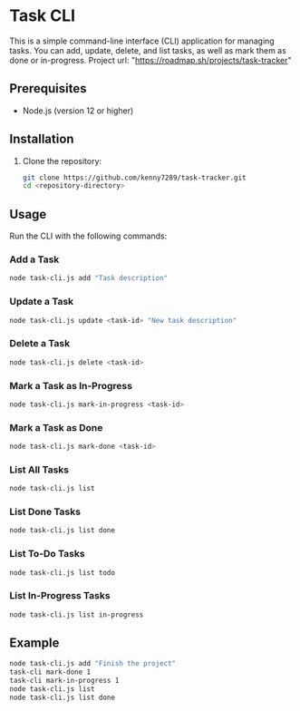 # Task CLI

This is a simple command-line interface (CLI) application for managing tasks. You can add, update, delete, and list tasks, as well as mark them as done or in-progress.
Project url: "https://roadmap.sh/projects/task-tracker"

## Prerequisites

- Node.js (version 12 or higher)

## Installation

1. Clone the repository:
    ```sh
    git clone https://github.com/kenny7289/task-tracker.git
    cd <repository-directory>
    ```


## Usage

Run the CLI with the following commands:

### Add a Task
```sh
node task-cli.js add "Task description"
```

### Update a Task
```sh
node task-cli.js update <task-id> "New task description"
```

### Delete a Task
```sh
node task-cli.js delete <task-id>
```

### Mark a Task as In-Progress
```sh
node task-cli.js mark-in-progress <task-id>
```

### Mark a Task as Done
```sh
node task-cli.js mark-done <task-id>
```

### List All Tasks
```sh
node task-cli.js list
```

### List Done Tasks
```sh
node task-cli.js list done
```

### List To-Do Tasks
```sh
node task-cli.js list todo
```

### List In-Progress Tasks
```sh
node task-cli.js list in-progress
```

## Example

```sh
node task-cli.js add "Finish the project"
task-cli mark-done 1
task-cli mark-in-progress 1
node task-cli.js list
node task-cli.js list done
```
